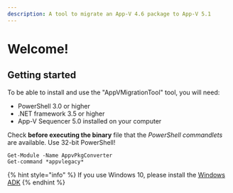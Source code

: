 ```yaml
---
description: A tool to migrate an App-V 4.6 package to App-V 5.1
---
```


# Welcome!

## Getting started

 To be able to install and use the "AppVMigrationTool" tool, you will need:

* PowerShell 3.0 or higher  
* .NET framework 3.5 or higher 
* App-V Sequencer 5.0 installed on your computer

Check **before executing the binary** file that the _PowerShell commandlets_ are available. Use 32-bit PowerShell!

```text
Get-Module -Name AppvPkgConverter
Get-command *appvlegacy*
```

{% hint style="info" %}
If you use Windows 10, please install the [Windows ADK](https://docs.microsoft.com/en-us/windows-hardware/get-started/adk-install)
{% endhint %}





